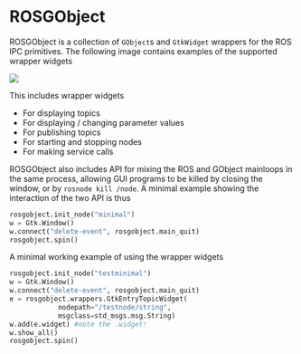ROSGObject
==========

ROSGObject is a collection of ```GObject```s and ```GtkWidget``` wrappers
for the ROS IPC primitives. The following image contains
examples of the supported wrapper widgets

![](https://raw.github.com/strawlab/rosgobject/master/docs/testgui.jpg)

This includes wrapper widgets

 * For displaying topics
 * For displaying / changing parameter values
 * For publishing topics
 * For starting and stopping nodes
 * For making service calls
 
ROSGObject also includes API for mixing the ROS and GObject mainloops in the same process, allowing GUI programs to be
killed by closing the window, or by ```rosnode kill /node```. A minimal example showing the interaction of
the two API is thus

```python
rosgobject.init_node("minimal")
w = Gtk.Window()
w.connect("delete-event", rosgobject.main_quit)
rosgobject.spin()
```

A minimal working example of using the wrapper widgets

```python
rosgobject.init_node("testminimal")
w = Gtk.Window()
w.connect("delete-event", rosgobject.main_quit)
e = rosgobject.wrappers.GtkEntryTopicWidget(
            nodepath="/testnode/string",
            msgclass=std_msgs.msg.String)
w.add(e.widget) #note the .widget!
w.show_all()
rosgobject.spin()
```
